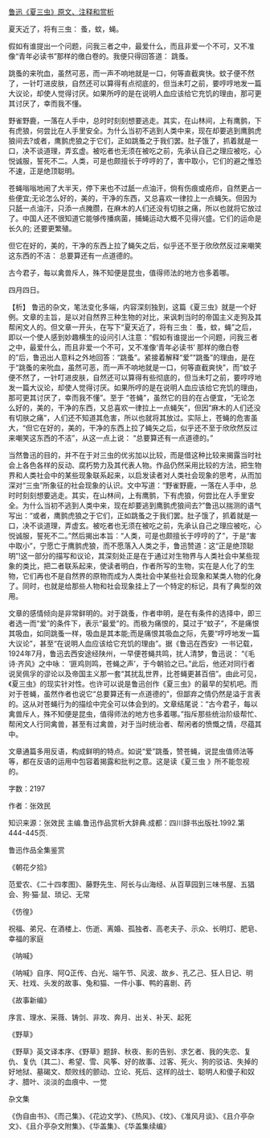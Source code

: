 [鲁迅《夏三虫》原文、注释和赏析](https://www.vrrw.net/wx/9543.html)

夏天近了，将有三虫： 蚤，蚊，蝇。

假如有谁提出一个问题，问我三者之中，最爱什么，而且非爱一个不可，又不准像“青年必读书”那样的缴白卷的。我便只得回答道： 跳蚤。

跳蚤的来吮血，虽然可恶，而一声不响地就是一口，何等直截爽快。蚊子便不然了，一针叮进皮肤，自然还可以算得有点彻底的，但当未叮之前，要哼哼地发一篇大议论，却使人觉得讨厌。如果所哼的是在说明人血应该给它充饥的理由，那可更其讨厌了，幸而我不懂。

野雀野鹿，一落在人手中，总时时刻刻想要逃走。其实，在山林间，上有鹰鹯，下有虎狼，何尝比在人手里安全。为什么当初不逃到人类中来，现在却要逃到鹰鹯虎狼间去?或者，鹰鹯虎狼之于它们，正如跳蚤之于我们罢。肚子饿了，抓着就是一口，决不谈道理，弄玄虚。被吃者也无须在被吃之前，先承认自己之理应被吃，心悦诚服，誓死不二。人类，可是也颇擅长于哼哼的了，害中取小，它们的避之惟恐不速，正是绝顶聪明。

苍蝇嗡嗡地闹了大半天，停下来也不过舐一点油汗，倘有伤痕或疮疖，自然更占一些便宜;无论怎么好的，美的，干净的东西，又总喜欢一律拉上一点蝇矢。但因为只舐一点油汗，只添一点腌臜，在麻木的人们还没有切肤之痛，所以也就将它放过了。中国人还不很知道它能够传播病菌，捕蝇运动大概不见得兴盛。它们的运命是长久的; 还要更繁殖。

但它在好的，美的，干净的东西上拉了蝇矢之后，似乎还不至于欣欣然反过来嘲笑这东西的不洁： 总要算还有一点道德的。

古今君子，每以禽兽斥人，殊不知便是昆虫，值得师法的地方也多着哪。

四月四日。



【析】 鲁迅的杂文，笔法变化多端，内容深刻独到，这篇《夏三虫》就是一个好例。文章的主旨，是以对自然界三种生物的对比，来讽刺当时的帝国主义走狗及其帮闲文人的。但文章一开头，在写下“夏天近了，将有三虫： 蚤，蚊，蝇”之后，即以一个使人感到妙趣横生的设问引人注意：“假如有谁提出一个问题，问我三者之中，最爱什么，而且非爱一个不可，又不准像‘青年必读书’ 那样的缴白卷的”后，鲁迅出人意料之外地回答：“跳蚤”。紧接着解释“爱”“跳蚤”的理由，是在于“跳蚤的来吮血，虽然可恶，而一声不响地就是一口，何等直截爽快”，而“蚊子便不然了，一针叮进皮肤，自然还可以算得有些彻底的，但当未叮之前，要哼哼地发一篇大议论，却使人觉得讨厌。如果所哼的是在说明人血应该给它充饥的理由，那可更其讨厌了，幸而我不懂”。至于 “苍蝇”，虽然它的目的在占便宜，“无论怎么好的，美的，干净的东西，又总喜欢一律拉上一点蝇矢”，但因“麻木的人们还没有切肤之痛”，人们还不知道其危害，所以也就将其放过。实际上，苍蝇的危害虽大，“但它在好的，美的，干净的东西上拉了蝇矢之后，似乎还不至于欣欣然反过来嘲笑这东西的不洁”，从这一点上说： “总要算还有一点道德的。”

当然鲁迅的目的，并不在于对三虫的优劣加以比较，而是借这种比较来揭露当时社会上各色各样的反动、腐朽势力及其代表人物。作品仍然采用比较的方法，把生物界和人类社会中的某些现象联系起来，以启发读者对人类社会现象的思考，从而加深对“三虫”所象征的社会现象的认识。文中写道：“野雀野鹿，一落在人手中，总时时刻刻想要逃走。其实，在山林间，上有鹰鹯，下有虎狼，何尝比在人手里安全。为什么当初不逃到人类中来，现在却要逃到鹰鹯虎狼间去?”鲁迅以揣测的语气写出：“或者，鹰鹯虎狼之于它们，正如跳蚤之于我们罢。肚子饿了，抓着就是一口，决不谈道理，弄虚玄。被吃者也无须在被吃之前，先承认自己之理应被吃，心悦诚服，誓死不二。”然后揭出本旨：“人类，可是也颇擅长于哼哼的了”，于是“害中取小”，宁愿亡于鹰鹯虎狼，而不愿落入人类之手，鲁迅赞道：这“正是绝顶聪明”!这一部分的描写和议论，其深刻处正是在于通过对生物界与人类社会中某些现象的类比，把二者联系起来，使读者明白，作者所写的生物，实在是人化了的生物，它们再也不是自然界的原物而成为人类社会中某些社会现象和某类人物的化身了。同时，也就是给那些人物和社会现象挂上了一个特定的标记，具有了典型的效用。

文章的感情倾向是非常鲜明的。对于跳蚤，作者申明，是在有条件的选择中，即三者选一而“爱”的条件下，表示“最爱”的。而极为痛恨的，莫过于“蚊子”，不是痛恨其吸血，如同跳蚤一样，吸血是其本能;而是痛恨其吸血之际，先要“哼哼地发一篇大议论”，甚至“在说明人血应该给它充饥的理由”。据《鲁迅在西安》一书记载，1924年7月，鲁迅去西安途经陕州，一早便苍蝇共鸣，扰人清梦，鲁迅说： “《毛诗·齐风》之中咏： ‘匪鸡则鸣，苍蝇之声’，于今朝验之已。”此后，他还对同行者说吴佩孚的谬论以及帝国主义那一套“其扰乱世界，比苍蝇更甚百倍”。由此可见，《夏三虫》的现实针对性。也许可以说是鲁迅创作《夏三虫》的最早的契机吧。而对于苍蝇，虽然作者也说它“总要算还有一点道德的”，但鄙弃之情仍然是溢于言表的。这从对苍蝇行为的描绘中完全可以体会到的。文章结尾说：“古今君子，每以禽兽斥人，殊不知便是昆虫，值得师法的地方也多着哪。”指斥那些统治阶级帮忙、帮闲文人行同禽兽，甚至有过禽兽，对于当时统治者、帮闲者的愤慨之情，尽蕴其中。

文章通篇多用反语，构成鲜明的特点。如说“爱”跳蚤，赞苍蝇，说昆虫值师法等等，都在反语的运用中包容着揭露和批判之意。这是读《夏三虫 》所不能忽视的。

字数：2197

作者：张效民

知识来源：张效民 主编.鲁迅作品赏析大辞典.成都：四川辞书出版社.1992.第444-445页.

鲁迅作品全集鉴赏

《朝花夕拾》

范爱农、《二十四孝图》、藤野先生、阿长与山海经、从百草园到三味书屋、五猖会、狗·猫·鼠、琐记、无常

《仿徨》

祝福、弟兄、在酒楼上、伤逝、离婚、孤独者、高老夫子、示众、长明灯、肥皂、幸福的家庭

《呐喊》

《呐喊》自序、阿Q正传、白光、端午节、风波、故乡、孔乙己、狂人日记、明天、社戏、头发的故事、兔和猫、一件小事、鸭的喜剧、药

《故事新编》

序言、理水、采薇、铸剑、非攻、奔月、出关、补天、起死

《野草》

《野草》英文译本序、《野草》题辞、秋夜、影的告别、求乞者、我的失恋、复仇、复仇〔其二〕、希望、雪、风筝、好的故事、过客、死火、狗的驳诘、失掉的好地狱、墓碣文、颓败线的颤动、立论、死后、这样的战士、聪明人和傻子和奴才、腊叶、淡淡的血痕中、一觉

杂文集

《伪自由书》、《而己集》、《花边文学》、《热风》、《坟》、《准风月谈》、《且介亭杂文》、《且介亭杂文附集》、《华盖集》、《华盖集续编》

